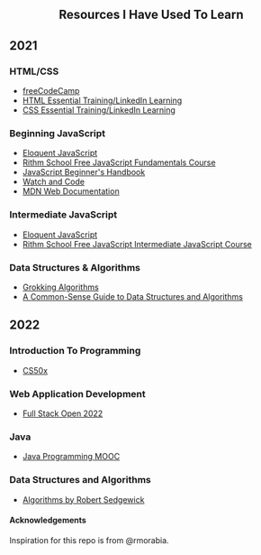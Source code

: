 <div align="center">
  <h2>Resources I Have Used To Learn</h2>
</div>

## 2021
### HTML/CSS
* [freeCodeCamp](https://www.freecodecamp.org/)
* [HTML Essential Training/LinkedIn Learning](https://www.linkedin.com/learning/html-essential-training-4)
* [CSS Essential Training/LinkedIn Learning](https://www.linkedin.com/learning/css-essential-training-3)

### Beginning JavaScript
* [Eloquent JavaScript](https://eloquentjavascript.net/index.html)
* [Rithm School Free JavaScript Fundamentals Course](https://www.rithmschool.com/courses/javascript)
* [JavaScript Beginner's Handbook](https://www.freecodecamp.org/news/the-complete-javascript-handbook-f26b2c71719c/)
* [Watch and Code](https://watchandcode.com/)
* [MDN Web Documentation](https://developer.mozilla.org/en-US/docs/Web/JavaScript)

### Intermediate JavaScript
* [Eloquent JavaScript](https://eloquentjavascript.net/index.html)
* [Rithm School Free JavaScript Intermediate JavaScript Course](https://www.rithmschool.com/courses/intermediate-javascript)

### Data Structures & Algorithms
* [Grokking Algorithms](https://www.manning.com/books/grokking-algorithms)
* [A Common-Sense Guide to Data Structures and Algorithms](https://www.amazon.com/Common-Sense-Guide-Structures-Algorithms-Second/dp/1680507222) 

## 2022
### Introduction To Programming
* [CS50x](https://cs50.harvard.edu/x/2022/)

### Web Application Development
* [Full Stack Open 2022](https://fullstackopen.com/en/)

### Java
* [Java Programming MOOC](https://java-programming.mooc.fi/)

### Data Structures and Algorithms
* [Algorithms by Robert Sedgewick](https://algs4.cs.princeton.edu/home/)

#### Acknowledgements
Inspiration for this repo is from @rmorabia.


